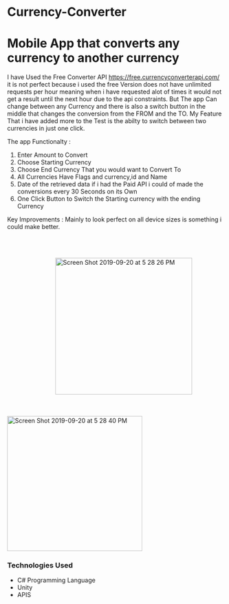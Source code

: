 # Currency-Converter
<h1>Mobile App that converts any currency to another currency</h1>

I have Used the Free Converter API https://free.currencyconverterapi.com/ it is not perfect because i used  the free Version does not have unlimited requests per hour meaning when i have requested alot of times it would not get a result until the next hour due to the api constraints. But The app Can change between any Currency and there is also a switch button in the middle that changes the conversion from the FROM and the TO. My Feature That i have added more to the Test is the abilty to switch between two currencies in just one click.

The app Functionalty :<br />
<ol>
  <li> Enter Amount to Convert</li>
<li> Choose Starting Currency</li>
<li> Choose End Currency That you would want to Convert To</li>
<li> All Currencies Have Flags and currency,id and Name</li>
<li> Date of the retrieved data if i had the Paid API i could of made the conversions every 30 Seconds on its Own</li>
<li> One Click Button to Switch the Starting currency with the ending Currency</li>
</ol>

Key Improvements : 
Mainly to look perfect on all device sizes is something i could make better.

<div style="display:inline;margin:50px">
   &nbsp;&nbsp;
<img width="318" style="margin:50px" alt="Screen Shot 2019-09-20 at 5 28 26 PM" src="https://user-images.githubusercontent.com/54916940/65343410-d2ebf080-dbcc-11e9-9993-d58eaa5616be.png">  &nbsp;&nbsp;
<img width="314" alt="Screen Shot 2019-09-20 at 5 28 40 PM" src="https://user-images.githubusercontent.com/54916940/65343622-51e12900-dbcd-11e9-8f79-743a58754dc1.png">

  </div>
  
 <h3> Technologies Used </h3>
 <ul>
  <li> C# Programming Language </li>
  <li> Unity </li>
  <li> APIS </li>
</ul>  

